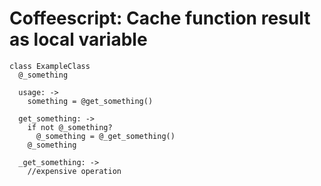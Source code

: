 Coffeescript: Cache function result as local variable
=====================================================

```
class ExampleClass
  @_something

  usage: ->
    something = @get_something()

  get_something: ->
    if not @_something?
      @_something = @_get_something()
    @_something

  _get_something: ->
    //expensive operation

```
